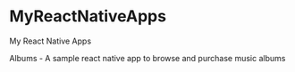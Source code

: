 # MyReactNativeApps
My React Native Apps

Albums - A sample react native app to browse and purchase music albums
